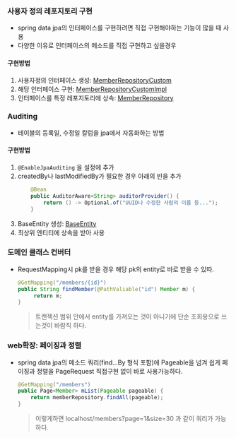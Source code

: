 ### 사용자 정의 레포지토리 구현
* spring data jpa의 인터페이스를 구현하려면 직접 구현해야하는 기능이 많을 때 사용
* 다양한 이유로 인터페이스의 메소드를 직접 구현하고 싶을경우
#### 구현방법
1. 사용자정의 인터페이스 생성: [MemberRepositoryCustom](spring-data-jpa-practice/src/main/java/dev/valium/springdatajpaprectice/repository/MemberRepositoryCustom.java)
2. 해당 인터페이스 구현: [MemberRepositoryCustomImpl](spring-data-jpa-practice/src/main/java/dev/valium/springdatajpaprectice/repository/MemberRepositoryCustomImpl.java)
3. 인터페이스를 특정 레포지토리에 상속: [MemberRepository](spring-data-jpa-practice/src/main/java/dev/valium/springdatajpaprectice/repository/MemberRepository.java)

### Auditing
* 테이블의 등록일, 수정일 칼럼을 jpa에서 자동화하는 방법
#### 구현방법
1. `@EnableJpaAuditing` 을 설정에 추가
2. createdBy나 lastModifiedBy가 필요한 경우 아래의 빈을 추가
    ```java
        @Bean
        public AuditorAware<String> auditorProvider() {
            return () -> Optional.of("UUID나 수정한 사람의 이름 등...");
        }
    ```
3. BaseEntity 생성: [BaseEntity](spring-data-jpa-practice/src/main/java/dev/valium/springdatajpaprectice/entity/BaseEntity.java)
4. 최상위 엔티티에 상속을 받아 사용

### 도메인 클래스 컨버터
* RequestMapping시 pk를 받을 경우 해당 pk의 entity로 바로 받을 수 있따.
   ```java
   @GetMapping("/members/{id}")
   public String findMember(@PathValiable("id") Member m) { 
        return m;
   }
   ```
  > 트랜젝션 범위 안에서 entity를 가져오는 것이 아니기에 단순 조회용으로 쓰는것이 바람직 하다.

### web확장: 페이징과 정렬
* spring data jpa의 메소드 쿼리(find...By 형식 포함)에 Pageable을 넘겨 쉽게 페이징과 정렬을 PageRequest 직접구현 없이 바로 사용가능하다.
   ```java
   @GetMapping("/members")
   public Page<Member> mList(Pageable pageable) {
       return memberRepository.findAll(pageable);
   }
   ```
  > 이렇게하면 localhost/members?page=1&size=30 과 같이 쿼리가 가능하다.
  > 
> 